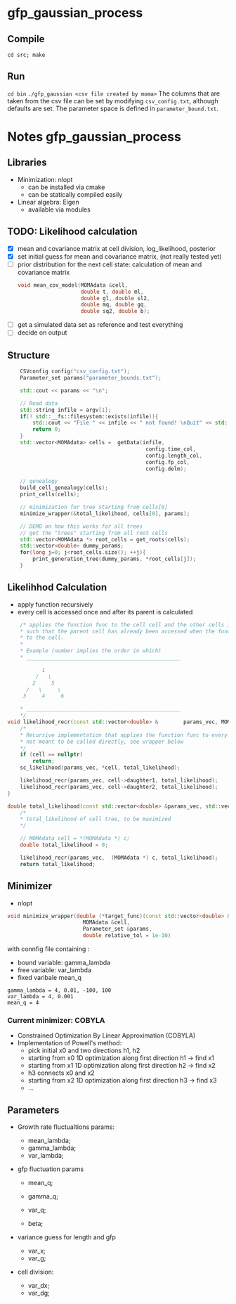 # gfp_gaussian_process

## Compile
`cd src; make`

## Run
`cd bin`
`./gfp_gaussian <csv file created by moma>`
The columns that are taken from the csv file can be set by modifying `csv_config.txt`, although defaults are set.
The parameter space is defined in `parameter_bound.txt`. 

# Notes gfp_gaussian_process 

## Libraries
- Minimization: nlopt
  - can be installed via cmake
  - can be statically compiled easily
- Linear algebra: Eigen
  - available via modules
  
## TODO: Likelihood calculation
- [x] mean and covariance matrix at cell division, log_likelihood, posterior 
- [x] set initial guess for mean and covariance matrix, (not really tested yet)
- [ ] prior distribution for the next cell state: calculation of mean and covariance matrix
    ```cpp
    void mean_cov_model(MOMAdata &cell, 
                        double t, double ml, 
                        double gl, double sl2, 
                        double mq, double gq, 
                        double sq2, double b);
    ```
- [ ] get a simulated data set as reference and test everything
- [ ] decide on output

## Structure

```cpp
    CSVconfig config("csv_config.txt");
    Parameter_set params("parameter_bounds.txt");

    std::cout << params << "\n";

    // Read data
    std::string infile = argv[1];    
    if(! std::__fs::filesystem::exists(infile)){
        std::cout << "File " << infile << " not found! \nQuit" << std::endl;
        return 0;
    }
    std::vector<MOMAdata> cells =  getData(infile, 
                                            config.time_col,
                                            config.length_col,
                                            config.fp_col,
                                            config.delm);

    // genealogy
    build_cell_genealogy(cells);
    print_cells(cells);

    // minimization for tree starting from cells[0]
    minimize_wrapper(&total_likelihood, cells[0], params);

    // DEMO on how this works for all trees
    // get the "trees" starting from all root cells
    std::vector<MOMAdata *> root_cells = get_roots(cells);
    std::vector<double> dummy_params;
    for(long j=0; j<root_cells.size(); ++j){
        print_generation_tree(dummy_params, *root_cells[j]);
    }
```

## Likelihhod Calculation
- apply function recursively 
- every cell is accessed once and after its parent is calculated

```cpp
    /* applies the function func to the cell cell and the other cells in the genealogy
    * such that the parent cell has already been accessed when the function is applied 
    * to the cell.
    * 
    * Example (number implies the order in which)
    * _________________________________________________ 

	       1
	     /   \
	    2     5
	  /   \     \
	 3     4     6

    * _________________________________________________ 
    */
void likelihood_recr(const std::vector<double> &        params_vec, MOMAdata *cell, double &total_likelihood){
    /*  
    * Recursive implementation that applies the function func to every cell in the genealogy
    * not meant to be called directly, see wrapper below
    */
    if (cell == nullptr)
        return;
    sc_likelihood(params_vec, *cell, total_likelihood);

    likelihood_recr(params_vec, cell->daughter1, total_likelihood);
    likelihood_recr(params_vec, cell->daughter2, total_likelihood);
}

double total_likelihood(const std::vector<double> &params_vec, std::vector<double> &grad, void *c){
    /*
    * total_likelihood of cell tree, to be maximized
    */

    // MOMAdata cell = *(MOMAdata *) c;
    double total_likelihood = 0;

    likelihood_recr(params_vec,  (MOMAdata *) c, total_likelihood);
    return total_likelihood;
```


## Minimizer 
 - nlopt 

```cpp
void minimize_wrapper(double (*target_func)(const std::vector<double> &x, std::vector<double> &grad, void *p),
                        MOMAdata &cell,
                        Parameter_set &params, 
                        double relative_tol = 1e-10)
```
with connfig file containing :
- bound variable: gamma_lambda
- free variable: var_lambda
- fixed varibale mean_q

```
gamma_lambda = 4, 0.01, -100, 100 
var_lambda = 4, 0.001
mean_q = 4 
```

### Current minimizer: COBYLA
-  Constrained Optimization By Linear Approximation (COBYLA)
-  Implementation of Powell's method:
   -  pick initial x0 and two directions h1, h2
   -  starting from x0 1D optimization along first direction h1 -> find x1
   -  starting from x1 1D optimization along first direction h2 -> find x2
   -  h3 connects x0 and x2
   -  starting from x2 1D optimization along first direction h3 -> find x3
   -  ...

## Parameters 
- Growth rate fluctualtions params:
    - mean_lambda;  
    - gamma_lambda;  
    - var_lambda;     

- gfp fluctuation params
    - mean_q;    
    - gamma_q;    
    - var_q;  

    - beta;      

- variance guess for length and gfp
    - var_x;      
    - var_g;      

- cell division:
    - var_dx;  
    - var_dg;      